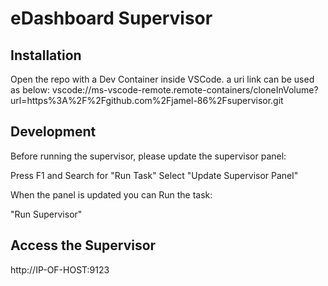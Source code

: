 # eDashboard Supervisor

## Installation

Open the repo with a Dev Container inside VSCode. a uri link can be used as below:
vscode://ms-vscode-remote.remote-containers/cloneInVolume?url=https%3A%2F%2Fgithub.com%2Fjamel-86%2Fsupervisor.git

## Development

Before running the supervisor, please update the supervisor panel:

Press F1 and Search for "Run Task"
Select "Update Supervisor Panel"

When the panel is updated you can Run the task:

"Run Supervisor"

## Access the Supervisor

http://IP-OF-HOST:9123
